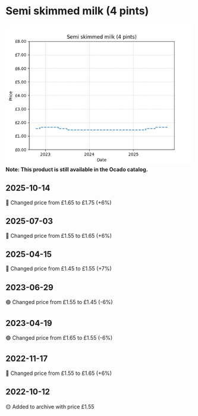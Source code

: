 # Semi skimmed milk (4 pints)
![](charts/product-78914011.png)
**Note: This product is still available in the Ocado catalog.**
## 2025-10-14
🔴 Changed price from £1.65 to £1.75 (+6%)
## 2025-07-03
🔴 Changed price from £1.55 to £1.65 (+6%)
## 2025-04-15
🔴 Changed price from £1.45 to £1.55 (+7%)
## 2023-06-29
🟢 Changed price from £1.55 to £1.45 (-6%)
## 2023-04-19
🟢 Changed price from £1.65 to £1.55 (-6%)
## 2022-11-17
🔴 Changed price from £1.55 to £1.65 (+6%)
## 2022-10-12
🟡 Added to archive with price £1.55